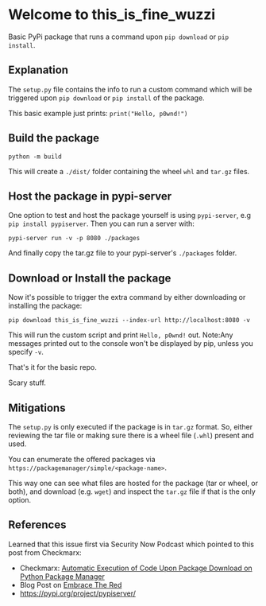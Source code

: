 # Welcome to this_is_fine_wuzzi

Basic PyPi package that runs a command upon `pip download` or `pip install`.

## Explanation

The `setup.py` file contains the info to run a custom command which will be triggered upon `pip download` or `pip install` of the package.

This basic example just prints: `print("Hello, p0wnd!")`


## Build the package

```
python -m build
```

This will create a `./dist/` folder containing the wheel `whl` and `tar.gz` files.

## Host the package in pypi-server

One option to test and host the package yourself is using `pypi-server`, e.g `pip install pypiserver`. 
Then you can run a server with:

```
pypi-server run -v -p 8080 ./packages
```

And finally copy the tar.gz file to your pypi-server's `./packages` folder.

## Download or Install the package

Now it's possible to trigger the extra command by either downloading or installing the package:

```
pip download this_is_fine_wuzzi --index-url http://localhost:8080 -v
```

This will run the custom script and print `Hello, p0wnd!` out. 
Note:Any messages printed out to the console won't be displayed by pip, unless you specify `-v`.

That's it for the basic repo.

Scary stuff.

## Mitigations

The `setup.py` is only executed if the package is in `tar.gz` format. So, either reviewing the tar file or making sure there is a wheel file (`.whl`) present and used.

You can enumerate the offered packages via `https://packagemanager/simple/<package-name>`.

This way one can see what files are hosted for the package (tar or wheel, or both), and download (e.g. `wget`) and inspect the `tar.gz` file if that is the only option.


## References

Learned that this issue first via Security Now Podcast which pointed to this post from Checkmarx:

* Checkmarx: [Automatic Execution of Code Upon Package Download on Python Package Manager](https://medium.com/checkmarx-security/automatic-execution-of-code-upon-package-download-on-python-package-manager-cd6ed9e366a8)
* Blog Post on [Embrace The Red](https://embracethered.com/blog/posts/2022/python-package-manager-install-and-download-vulnerability/)
* https://pypi.org/project/pypiserver/

